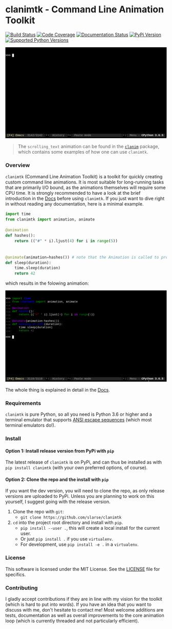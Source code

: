 # clanimtk - Command Line Animation Toolkit

[![Build Status](https://travis-ci.org/slarse/clanimtk.svg?branch=master)](https://travis-ci.org/slarse/clanimtk)
[![Code Coverage](https://codecov.io/gh/slarse/clanimtk/branch/master/graph/badge.svg)](https://codecov.io/gh/slarse/clanimtk)
[![Documentation Status](https://readthedocs.org/projects/clanimtk/badge/?version=latest)](https://clanimtk.readthedocs.io/en/latest/)
[![PyPi Version](https://badge.fury.io/py/clanimtk.svg)](https://badge.fury.io/py/clanimtk)
[![Supported Python Versions](https://img.shields.io/badge/python-3.5%2C%203.6-blue.svg)](https://badge.fury.io/py/clanimtk)

![Scrolling text animation example](docs/images/hello_world.gif)

> The `scrolling_text` animation can be found in the
> [`clanim`](https://github.com/slarse/clanim) package, which contains some
> examples of how one can use `clanimtk`.

### Overview

`clanimtk` (Command Line Animation Toolkit) is a toolkit for quickly creating
custom command line animations. It is most suitable for long-running tasks that
are primarily I/O bound, as the animations themselves will require some CPU
time. It is strongly recommended to have a look at the brief introduction in
the [Docs](https://clanimtk.readthedocs.io/en/latest/) before using `clanimtk`.
If you just want to dive right in without reading any documentation, here is a
minimal example.

```python
import time
from clanimtk import animation, animate

@animation
def hashes():
    return (("#" * i).ljust(4) for i in range(5))


@animate(animation=hashes()) # note that the Animation is called to produce an AnimationGenerator
def sleep(duration):
    time.sleep(duration)
    return 42
```

which results in the folowing animation:

![Simple animation](docs/images/example_animation.gif)

The whole thing is explained in detail in the
[Docs](https://clanimtk.readthedocs.io/en/latest/).

### Requirements

`clanimtk` is pure Python, so all you need is Python 3.6 or higher and a
terminal emulator that supports
[ANSI escape sequences](https://en.wikipedia.org/wiki/ANSI_escape_code)
(which most terminal emulators do!).

### Install

#### Option 1: Install release version from PyPi with `pip`

The latest release of `clanimtk` is on PyPi, and can thus be installed as with
`pip install clanimtk` (with your own preferred options, of course).

#### Option 2: Clone the repo and the install with `pip`

If you want the dev version, you will need to clone the repo, as only release versions are uploaded
to PyPi. Unless you are planning to work on this yourself, I suggest going with the release version.

1. Clone the repo with `git`:
    - `git clone https://github.com/slarse/clanimtk`
2. `cd` into the project root directory and install with `pip`.
    - `pip install --user .`, this will create a local install for the current user.
    - Or just `pip install .` if you use `virtualenv`.
    - For development, use `pip install -e .` in a `virtualenv`.
   
### License

This software is licensed under the MIT License. See the [LICENSE](LICENSE)
file for specifics.

### Contributing

I gladly accept contributions if they are in line with my vision for the
toolkit (which is hard to put into words). If you have an idea that you want
to discuss with me, don't hesitate to contact me! Most welcome additions are
tests, documentation as well as overall improvements to the core animation
loop (which is currently threaded and not particularly efficient).

